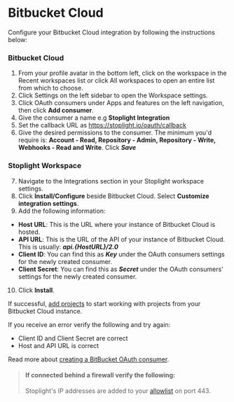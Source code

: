 # Bitbucket Cloud

Configure your Bitbucket Cloud integration by following the instructions below:

### Bitbucket Cloud

1. From your profile avatar in the bottom left, click on the workspace in the Recent workspaces list or click All workspaces to open an entire list from which to choose.
2. Click Settings on the left sidebar to open the Workspace settings.
3. Click OAuth consumers under Apps and features on the left navigation, then click **Add consumer**.
4. Give the consumer a name e.g **Stoplight Integration**
5. Set the callback URL as https://stoplight.io/oauth/callback
6. Give the desired permissions to the consumer. The minimum you'd require is: **Account - Read, Repository - Admin, Repository - Write, Webhooks - Read and Write**. Click ***Save***

### Stoplight Workspace

7. Navigate to the Integrations section in your Stoplight workspace settings. 
8. Click **Install/Configure** beside Bitbucket Cloud. Select **Customize integration settings**. 
9. Add the following information:
 - **Host URL**: This is the URL where your instance of Bitbucket Cloud is hosted.
 - **API URL**: This is the URL of the API of your instance of Bitbucket Cloud. This is usually: ***api.{HostURL}/2.0***
 - **Client ID**: You can find this as ***Key*** under the OAuth consumers settings for the newly created consumer. 
 - **Client Secret**: You can find this as ***Secret*** under the OAuth consumers' settings for the newly created consumer. 
10. Click **Install**. 

If successful, [add projects](../b.adding-projects.md) to start working with projects from your Bitbucket Cloud instance.

If you receive an error verify the following and try again:

- Client ID and Client Secret are correct
- Host and API URL is correct

Read more about [creating a BitBucket OAuth consumer](https://support.atlassian.com/bitbucket-cloud/docs/integrate-another-application-through-oauth/).

<!-- theme: info -->
> #### **If connected behind a firewall verify the following:**
>
> Stoplight's IP addresses are added to your [allowlist](../i.allowlisting-ips.md) on port 443. 
